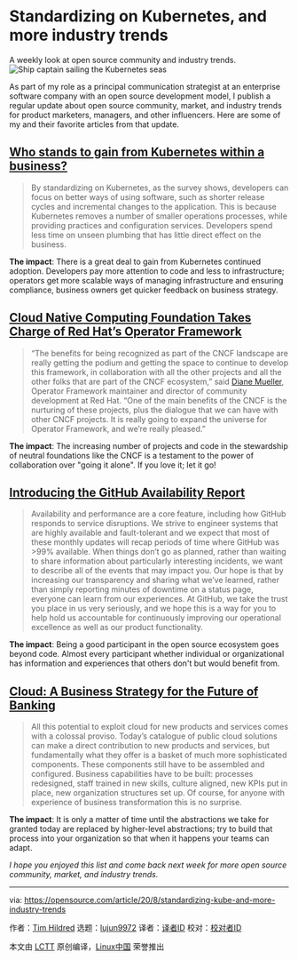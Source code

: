 [#]: collector: (lujun9972)
[#]: translator: ( )
[#]: reviewer: ( )
[#]: publisher: ( )
[#]: url: ( )
[#]: subject: (Standardizing on Kubernetes, and more industry trends)
[#]: via: (https://opensource.com/article/20/8/standardizing-kube-and-more-industry-trends)
[#]: author: (Tim Hildred https://opensource.com/users/thildred)

Standardizing on Kubernetes, and more industry trends
======
A weekly look at open source community and industry trends.
![Ship captain sailing the Kubernetes seas][1]

As part of my role as a principal communication strategist at an enterprise software company with an open source development model, I publish a regular update about open source community, market, and industry trends for product marketers, managers, and other influencers. Here are some of my and their favorite articles from that update.

## [Who stands to gain from Kubernetes within a business?][2]

> By standardizing on Kubernetes, as the survey shows, developers can focus on better ways of using software, such as shorter release cycles and incremental changes to the application. This is because Kubernetes removes a number of smaller operations processes, while providing practices and configuration services. Developers spend less time on unseen plumbing that has little direct effect on the business. 

**The impact**: There is a great deal to gain from Kubernetes continued adoption. Developers pay more attention to code and less to infrastructure; operators get more scalable ways of managing infrastructure and ensuring compliance, business owners get quicker feedback on business strategy.

## [Cloud Native Computing Foundation Takes Charge of Red Hat’s Operator Framework][3]

> “The benefits for being recognized as part of the CNCF landscape are really getting the podium and getting the space to continue to develop this framework, in collaboration with all the other projects and all the other folks that are part of the CNCF ecosystem,” said [Diane Mueller][4], Operator Framework maintainer and director of community development at Red Hat. “One of the main benefits of the CNCF is the nurturing of these projects, plus the dialogue that we can have with other CNCF projects. It is really going to expand the universe for Operator Framework, and we’re really pleased.”

**The impact**: The increasing number of projects and code in the stewardship of neutral foundations like the CNCF is a testament to the power of collaboration over "going it alone". If you love it; let it go!

## [Introducing the GitHub Availability Report][5]

> Availability and performance are a core feature, including how GitHub responds to service disruptions. We strive to engineer systems that are highly available and fault-tolerant and we expect that most of these monthly updates will recap periods of time where GitHub was &gt;99% available. When things don’t go as planned, rather than waiting to share information about particularly interesting incidents, we want to describe all of the events that may impact you. Our hope is that by increasing our transparency and sharing what we’ve learned, rather than simply reporting minutes of downtime on a status page, everyone can learn from our experiences. At GitHub, we take the trust you place in us very seriously, and we hope this is a way for you to help hold us accountable for continuously improving our operational excellence as well as our product functionality.

**The impact**: Being a good participant in the open source ecosystem goes beyond code. Almost every participant whether individual or organizational has information and experiences that others don't but would benefit from.

## [Cloud: A Business Strategy for the Future of Banking][6]

> All this potential to exploit cloud for new products and services comes with a colossal proviso. Today’s catalogue of public cloud solutions can make a direct contribution to new products and services, but fundamentally what they offer is a basket of much more sophisticated components. These components still have to be assembled and configured. Business capabilities have to be built: processes redesigned, staff trained in new skills, culture aligned, new KPIs put in place, new organization structures set up. Of course, for anyone with experience of business transformation this is no surprise.

**The impact**: It is only a matter of time until the abstractions we take for granted today are replaced by higher-level abstractions; try to build that process into your organization so that when it happens your teams can adapt.

_I hope you enjoyed this list and come back next week for more open source community, market, and industry trends._

--------------------------------------------------------------------------------

via: https://opensource.com/article/20/8/standardizing-kube-and-more-industry-trends

作者：[Tim Hildred][a]
选题：[lujun9972][b]
译者：[译者ID](https://github.com/译者ID)
校对：[校对者ID](https://github.com/校对者ID)

本文由 [LCTT](https://github.com/LCTT/TranslateProject) 原创编译，[Linux中国](https://linux.cn/) 荣誉推出

[a]: https://opensource.com/users/thildred
[b]: https://github.com/lujun9972
[1]: https://opensource.com/sites/default/files/styles/image-full-size/public/lead-images/ship_captain_devops_kubernetes_steer.png?itok=LAHfIpek (Ship captain sailing the Kubernetes seas)
[2]: https://www.techradar.com/in/news/who-stands-to-gain-from-kubernetes-within-a-business
[3]: https://thenewstack.io/cloud-native-computing-foundation-takes-charge-of-red-hats-operator-framework/
[4]: https://ca.linkedin.com/in/muellerdiane
[5]: https://github.blog/2020-07-08-introducing-the-github-availability-report/
[6]: https://m.bankingexchange.com/mobile/item/8336-cloud-a-business-strategy-for-the-future-of-banking
